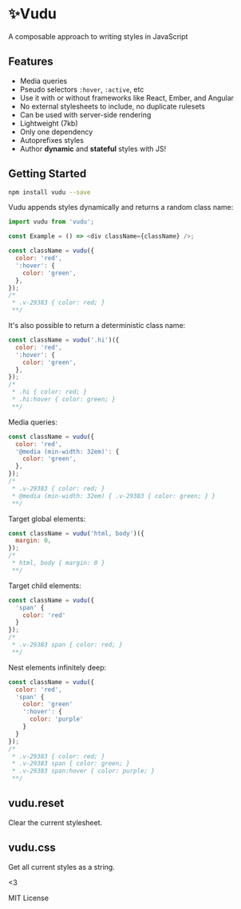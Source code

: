 # ✨Vudu

A composable approach to writing styles in JavaScript

## Features

- Media queries
- Pseudo selectors `:hover`, `:active`, etc
- Use it with or without frameworks like React, Ember, and Angular
- No external stylesheets to include, no duplicate rulesets
- Can be used with server-side rendering
- Lightweight (7kb)
- Only one dependency
- Autoprefixes styles
- Author **dynamic** and **stateful** styles with JS!

## Getting Started

```bash
npm install vudu --save
```

Vudu appends styles dynamically and returns a random class name:

```javascript
import vudu from 'vudu';

const Example = () => <div className={className} />;

const className = vudu({
  color: 'red',
  ':hover': {
    color: 'green',
  },
});
/*
 * .v-29383 { color: red; }
 **/
```

It's also possible to return a deterministic class name:

```javascript
const className = vudu('.hi')({
  color: 'red',
  ':hover': {
    color: 'green',
  },
});
/*
 * .hi { color: red; }
 * .hi:hover { color: green; }
 **/
```

Media queries:

```javascript
const className = vudu({
  color: 'red',
  '@media (min-width: 32em)': {
    color: 'green',
  },
});
/*
 * .v-29383 { color: red; }
 * @media (min-width: 32em) { .v-29383 { color: green; } }
 **/
```

Target global elements:

```javascript
const className = vudu('html, body')({
  margin: 0,
});
/*
 * html, body { margin: 0 }
 **/
```

Target child elements:

```javascript
const className = vudu({
  'span' {
    color: 'red'
  }
});
/*
 * .v-29383 span { color: red; }
 **/
```

Nest elements infinitely deep:

```javascript
const className = vudu({
  color: 'red',
  'span' {
    color: 'green'
    ':hover': {
      color: 'purple'
    }
  }
});
/*
 * .v-29383 { color: red; }
 * .v-29383 span { color: green; }
 * .v-29383 span:hover { color: purple; }
 **/
```

## vudu.reset

Clear the current stylesheet.

## vudu.css

Get all current styles as a string.

<3

MIT License
